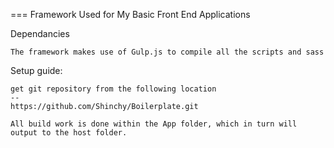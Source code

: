 ===
	Framework Used for My Basic Front End Applications

Dependancies

	The framework makes use of Gulp.js to compile all the scripts and sass



Setup guide:

	get git repository from the following location
	--
	https://github.com/Shinchy/Boilerplate.git

	All build work is done within the App folder, which in turn will output to the host folder.